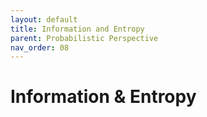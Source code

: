 ```yaml
---
layout: default
title: Information and Entropy
parent: Probabilistic Perspective
nav_order: 08
---
```


# Information & Entropy

